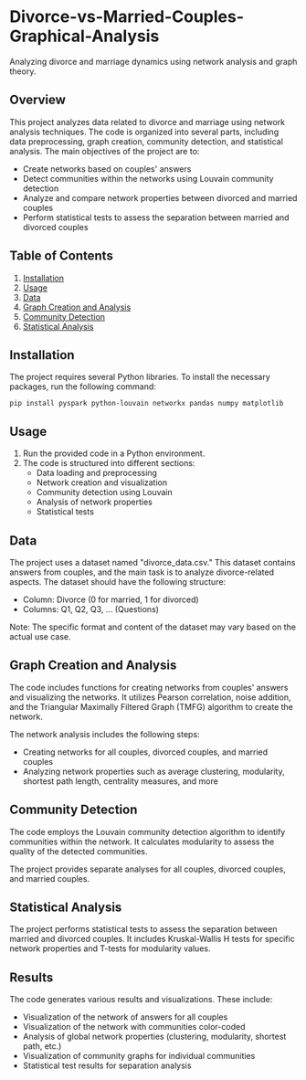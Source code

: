 # Divorce-vs-Married-Couples-Graphical-Analysis
Analyzing divorce and marriage dynamics using network analysis and graph theory.

## Overview
This project analyzes data related to divorce and marriage using network analysis techniques. The code is organized into several parts, including data preprocessing, graph creation, community detection, and statistical analysis. The main objectives of the project are to:

- Create networks based on couples' answers
- Detect communities within the networks using Louvain community detection
- Analyze and compare network properties between divorced and married couples
- Perform statistical tests to assess the separation between married and divorced couples

## Table of Contents
1. [Installation](#installation)
2. [Usage](#usage)
3. [Data](#data)
4. [Graph Creation and Analysis](#graph-creation-and-analysis)
5. [Community Detection](#community-detection)
6. [Statistical Analysis](#statistical-analysis)

## Installation
The project requires several Python libraries. To install the necessary packages, run the following command:


```
pip install pyspark python-louvain networkx pandas numpy matplotlib
```

## Usage
1. Run the provided code in a Python environment.
2. The code is structured into different sections:
   - Data loading and preprocessing
   - Network creation and visualization
   - Community detection using Louvain
   - Analysis of network properties
   - Statistical tests

## Data
The project uses a dataset named "divorce_data.csv." This dataset contains answers from couples, and the main task is to analyze divorce-related aspects. The dataset should have the following structure:

- Column: Divorce (0 for married, 1 for divorced)
- Columns: Q1, Q2, Q3, ... (Questions)

Note: The specific format and content of the dataset may vary based on the actual use case.

## Graph Creation and Analysis
The code includes functions for creating networks from couples' answers and visualizing the networks. It utilizes Pearson correlation, noise addition, and the Triangular Maximally Filtered Graph (TMFG) algorithm to create the network.

The network analysis includes the following steps:
- Creating networks for all couples, divorced couples, and married couples
- Analyzing network properties such as average clustering, modularity, shortest path length, centrality measures, and more

## Community Detection
The code employs the Louvain community detection algorithm to identify communities within the network. It calculates modularity to assess the quality of the detected communities.

The project provides separate analyses for all couples, divorced couples, and married couples.

## Statistical Analysis
The project performs statistical tests to assess the separation between married and divorced couples. It includes Kruskal-Wallis H tests for specific network properties and T-tests for modularity values.

## Results
The code generates various results and visualizations. These include:
- Visualization of the network of answers for all couples
- Visualization of the network with communities color-coded
- Analysis of global network properties (clustering, modularity, shortest path, etc.)
- Visualization of community graphs for individual communities
- Statistical test results for separation analysis


